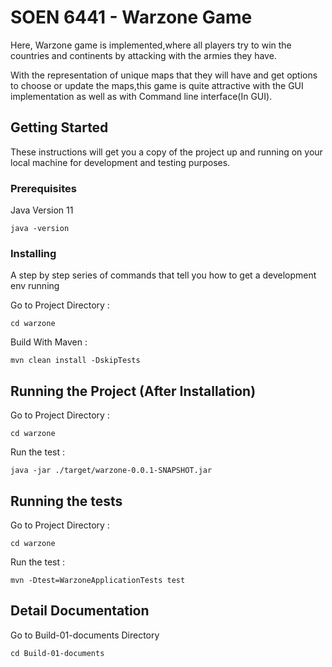 # SOEN 6441 - Warzone Game

Here, Warzone game is implemented,where all players try to win the countries and continents by attacking with the armies they have.

With the representation of unique maps that they will have and get options to choose or update the maps,this game is quite attractive with the GUI implementation as well as with Command line interface(In GUI).

## Getting Started

These instructions will get you a copy of the project up and running on your local machine for development and testing purposes.

### Prerequisites

Java Version 11

```
java -version
```

### Installing 

A step by step series of commands that tell you how to get a development env running

Go to Project Directory : 

```
cd warzone 
```
Build With Maven :

```
mvn clean install -DskipTests
```

## Running the Project (After Installation)

Go to Project Directory :

```
cd warzone 
```

Run the test :

```
java -jar ./target/warzone-0.0.1-SNAPSHOT.jar
```

## Running the tests

Go to Project Directory :

```
cd warzone 
```

Run the test :

```
mvn -Dtest=WarzoneApplicationTests test
```
## Detail Documentation

Go to Build-01-documents Directory

```
cd Build-01-documents 
```
